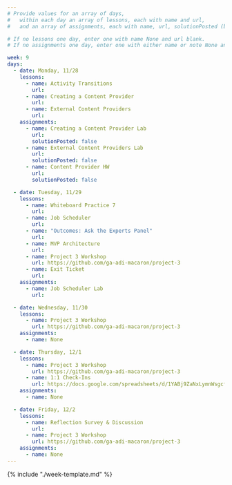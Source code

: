 ```yaml
---
# Provide values for an array of days,
#   within each day an array of lessons, each with name and url,
#   and an array of assignments, each with name, url, solutionPosted (boolean) and note.

# If no lessons one day, enter one with name None and url blank.
# If no assignments one day, enter one with either name or note None and url blank.

week: 9
days:
  - date: Monday, 11/28
    lessons:
      - name: Activity Transitions
        url: 
      - name: Creating a Content Provider
        url: 
      - name: External Content Providers
        url: 
    assignments:
      - name: Creating a Content Provider Lab
        url: 
        solutionPosted: false
      - name: External Content Providers Lab
        url: 
        solutionPosted: false
      - name: Content Provider HW
        url: 
        solutionPosted: false

  - date: Tuesday, 11/29
    lessons:
      - name: Whiteboard Practice 7
        url: 
      - name: Job Scheduler
        url: 
      - name: "Outcomes: Ask the Experts Panel"
        url: 
      - name: MVP Architecture
        url: 
      - name: Project 3 Workshop
        url: https://github.com/ga-adi-macaron/project-3
      - name: Exit Ticket
        url: 
    assignments:
      - name: Job Scheduler Lab
        url: 

  - date: Wednesday, 11/30
    lessons:
      - name: Project 3 Workshop
        url: https://github.com/ga-adi-macaron/project-3
    assignments:
      - name: None

  - date: Thursday, 12/1
    lessons:
      - name: Project 3 Workshop
        url: https://github.com/ga-adi-macaron/project-3
      - name: 1:1 Check-Ins
        url: https://docs.google.com/spreadsheets/d/1YABj9ZaNxLymnWsgcf2Qew3sGzPqNb0grlpg-DECS-8/edit?usp=sharing
    assignments:
      - name: None

  - date: Friday, 12/2
    lessons:
      - name: Reflection Survey & Discussion
        url: 
      - name: Project 3 Workshop
        url: https://github.com/ga-adi-macaron/project-3
    assignments:
      - name: None
---
```


{% include "./week-template.md" %}
